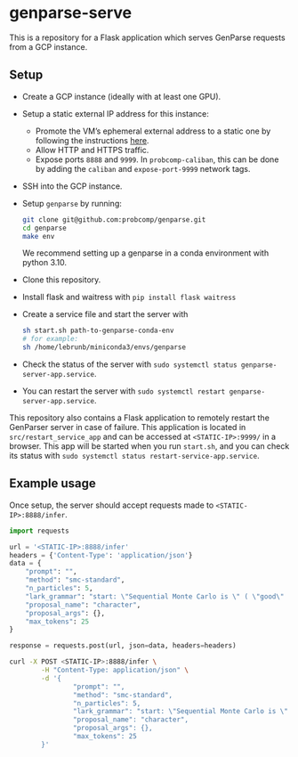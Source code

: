 # genparse-serve

This is a repository for a Flask application which serves GenParse requests from a GCP instance.


## Setup

* Create a GCP instance (ideally with at least one GPU).
* Setup a static external IP address for this instance:
    * Promote the VM’s ephemeral external address to a static one by following the instructions [here](https://cloud.google.com/vpc/docs/reserve-static-external-ip-address#promote_ephemeral_ip).
    * Allow HTTP and HTTPS traffic.
    * Expose ports `8888` and `9999`. In `probcomp-caliban`, this can be done by adding the `caliban` and `expose-port-9999` network tags.
* SSH into the GCP instance.
* Setup `genparse` by running:
	```bash
	git clone git@github.com:probcomp/genparse.git
 	cd genparse
 	make env
	```
 	We recommend setting up a genparse in a conda environment with python 3.10.
* Clone this repository.
* Install flask and waitress with `pip install flask waitress`
* Create a service file and start the server with 
	```bash
	sh start.sh path-to-genparse-conda-env
	# for example:
	sh /home/lebrunb/miniconda3/envs/genparse
	```

* Check the status of the server with `sudo systemctl status genparse-server-app.service`.
* You can restart the server with `sudo systemctl restart genparse-server-app.service`.

This repository also contains a Flask application to remotely restart the GenParser server in case of failure. This application is located in `src/restart_service_app` and can be accessed at `<STATIC-IP>:9999/` in a browser. This app will be started when you run `start.sh`, and you can check its status with `sudo systemctl status restart-service-app.service`. 


## Example usage

Once setup, the server should accept requests made to `<STATIC-IP>:8888/infer`.

```python
import requests

url = '<STATIC-IP>:8888/infer'
headers = {'Content-Type': 'application/json'}
data = {
    "prompt": "",
    "method": "smc-standard",
    "n_particles": 5,
    "lark_grammar": "start: \"Sequential Monte Carlo is \" ( \"good\" | \"bad\" )",
    "proposal_name": "character",
    "proposal_args": {},
    "max_tokens": 25
}

response = requests.post(url, json=data, headers=headers)
```

```bash
curl -X POST <STATIC-IP>:8888/infer \
		-H "Content-Type: application/json" \
		-d '{
			    "prompt": "",
			    "method": "smc-standard",
			    "n_particles": 5,
			    "lark_grammar": "start: \"Sequential Monte Carlo is \" ( \"good\" | \"bad\" )",
			    "proposal_name": "character",
			    "proposal_args": {},
			    "max_tokens": 25
		}'
```

